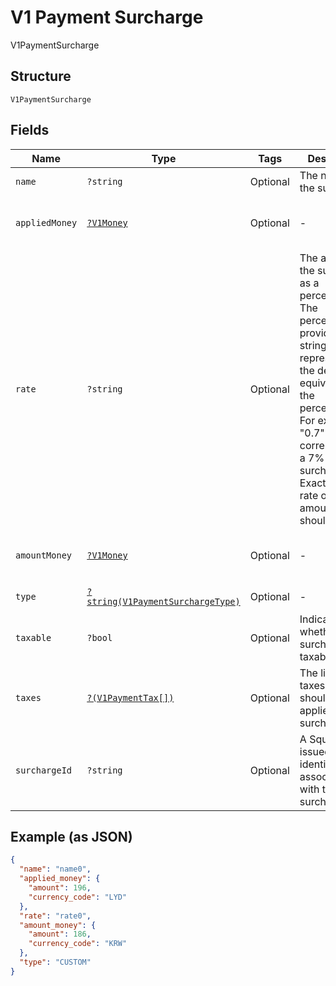 
# V1 Payment Surcharge

V1PaymentSurcharge

## Structure

`V1PaymentSurcharge`

## Fields

| Name | Type | Tags | Description | Getter | Setter |
|  --- | --- | --- | --- | --- | --- |
| `name` | `?string` | Optional | The name of the surcharge. | getName(): ?string | setName(?string name): void |
| `appliedMoney` | [`?V1Money`](../../doc/models/v1-money.md) | Optional | - | getAppliedMoney(): ?V1Money | setAppliedMoney(?V1Money appliedMoney): void |
| `rate` | `?string` | Optional | The amount of the surcharge as a percentage. The percentage is provided as a string representing the decimal equivalent of the percentage. For example, "0.7" corresponds to a 7% surcharge. Exactly one of rate or amount_money should be set. | getRate(): ?string | setRate(?string rate): void |
| `amountMoney` | [`?V1Money`](../../doc/models/v1-money.md) | Optional | - | getAmountMoney(): ?V1Money | setAmountMoney(?V1Money amountMoney): void |
| `type` | [`?string(V1PaymentSurchargeType)`](../../doc/models/v1-payment-surcharge-type.md) | Optional | - | getType(): ?string | setType(?string type): void |
| `taxable` | `?bool` | Optional | Indicates whether the surcharge is taxable. | getTaxable(): ?bool | setTaxable(?bool taxable): void |
| `taxes` | [`?(V1PaymentTax[])`](../../doc/models/v1-payment-tax.md) | Optional | The list of taxes that should be applied to the surcharge. | getTaxes(): ?array | setTaxes(?array taxes): void |
| `surchargeId` | `?string` | Optional | A Square-issued unique identifier associated with the surcharge. | getSurchargeId(): ?string | setSurchargeId(?string surchargeId): void |

## Example (as JSON)

```json
{
  "name": "name0",
  "applied_money": {
    "amount": 196,
    "currency_code": "LYD"
  },
  "rate": "rate0",
  "amount_money": {
    "amount": 186,
    "currency_code": "KRW"
  },
  "type": "CUSTOM"
}
```

